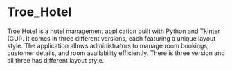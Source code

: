 # Troe_Hotel
Troe Hotel is a hotel management application built with Python and Tkinter (GUI). It comes in three different versions, each featuring a unique layout style. The application allows administrators to manage room bookings, customer details, and room availability efficiently. There  is three version and all three has different layout style.
